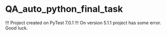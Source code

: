 # QA_auto_python_final_task

!!! Project created on PyTest 7.0.1 !!!
On version 5.1.1 project has some error.
Good luck.
